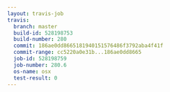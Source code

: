 ```yaml
---
layout: travis-job
travis:
  branch: master
  build-id: 528198753
  build-number: 280
  commit: 186ae0dd8665181940151576486f3792aba4f41f
  commit-range: cc5220a0e31b...186ae0dd8665
  job-id: 528198759
  job-number: 280.6
  os-name: osx
  test-result: 0
---
```

